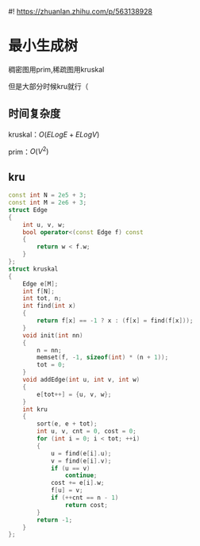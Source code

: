 #! https://zhuanlan.zhihu.com/p/563138928
# 最小生成树
稠密图用prim,稀疏图用kruskal

但是大部分时候kru就行（

## 时间复杂度
kruskal：$O(ELogE + ELogV)$

prim：$O(V^2)$

## kru
```cpp
const int N = 2e5 + 3;
const int M = 2e6 + 3;
struct Edge
{
    int u, v, w;
    bool operator<(const Edge f) const
    {
        return w < f.w;
    }
};
struct kruskal
{
    Edge e[M];
    int f[N];
    int tot, n;
    int find(int x)
    {
        return f[x] == -1 ? x : (f[x] = find(f[x]));
    }
    void init(int nn)
    {
        n = nn;
        memset(f, -1, sizeof(int) * (n + 1));
        tot = 0;
    }
    void addEdge(int u, int v, int w)
    {
        e[tot++] = {u, v, w};
    }
    int kru
    {
        sort(e, e + tot);
        int u, v, cnt = 0, cost = 0;
        for (int i = 0; i < tot; ++i)
        {
            u = find(e[i].u);
            v = find(e[i].v);
            if (u == v)
                continue;
            cost += e[i].w;
            f[u] = v;
            if (++cnt == n - 1)
                return cost;
        }
        return -1;
    }
};
```